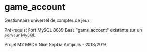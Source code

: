 # game_account
Gestionnaire universel de comptes de jeux

Pré-requis:
Port MySQL 8889
Base "game_account" existante sur un serveur MySQL

Projet M2 MBDS Nice Sophia Antipolis - 2018/2019
